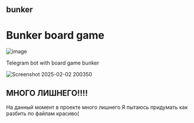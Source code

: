 ## bunker
# Bunker board game


![image](https://github.com/user-attachments/assets/b7025c35-b63d-4656-a897-7d5b8e19e9f1)




Telegram bot with board game bunker




![Screenshot 2025-02-02 200350](https://github.com/user-attachments/assets/a3df37a3-b02f-45aa-baed-e921a02d9a87)


## МНОГО ЛИШНЕГО!!!!

На данный момент в проекте много лишнего
Я пытаюсь придумать как разбить по файлам красиво(
